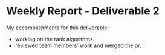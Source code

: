 # Weekly Report - Deliverable 2

My accomplishments for this deliverable:

* working on the rank algorithms.
* reviewed team members' work and merged the pr. 
